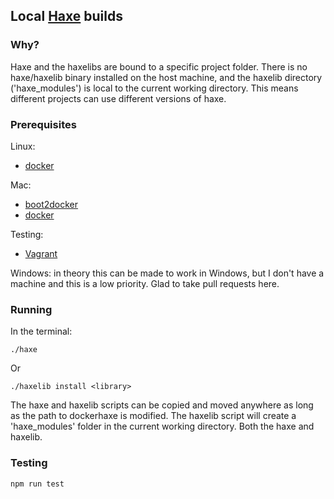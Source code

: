 ## Local [Haxe](http://haxe.org/) builds

### Why?

Haxe and the haxelibs are bound to a specific project folder. There is no haxe/haxelib binary installed on the host machine, and the haxelib directory ('haxe_modules') is local to the current working directory. This means different projects can use different versions of haxe.

### Prerequisites

Linux:

- [docker](www.docker.com/)

Mac:

- [boot2docker](boot2docker.io/)
- [docker](www.docker.com/)

Testing:

- [Vagrant](www.vagrantup.com/)

Windows: in theory this can be made to work in Windows, but I don't have a machine and this is a low priority. Glad to take pull requests here.

### Running

In the terminal:

	./haxe

Or

	./haxelib install <library>

The haxe and haxelib scripts can be copied and moved anywhere as long as the path to dockerhaxe is modified. The haxelib script will create a 'haxe_modules' folder in the current working directory. Both the haxe and haxelib.

### Testing

	npm run test